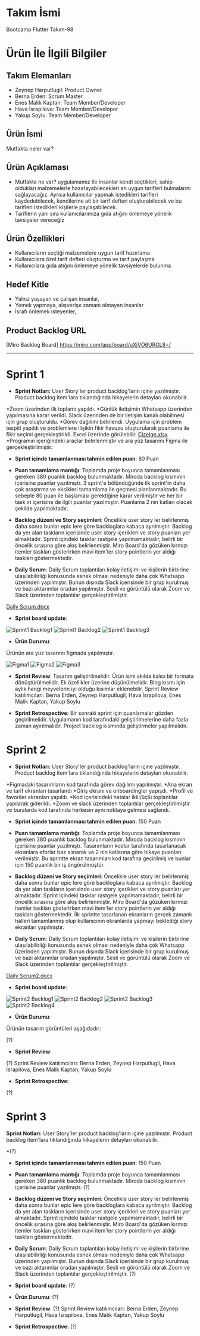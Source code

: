 # **Takım İsmi**

Bootcamp Flutter Takım-98

# Ürün İle İlgili Bilgiler

## Takım Elemanları

- Zeynep Harputlugil: Product Owner
- Berna Erden: Scrum Master
- Enes Malik Kaptan: Team Member/Developer
- Hava İsrapilova: Team Member/Developer
- Yakup Soylu: Team Member/Developer

## Ürün İsmi

Mutfakta neler var?

## Ürün Açıklaması

- Mutfakta ne var? uygulamamız ile insanlar kendi seçtikleri, sahip oldukları malzemelerle hazırlayabilecekleri en uygun tarifleri bulmalarını sağlayacağız. Ayrıca kullanıcılar yapmak istedikleri tarifleri kaydedebilecek, kendilerine ait bir tarif defteri oluşturabilecek ve bu tarifleri istedikleri kişilerle paylaşabilecek.
- Tariflerin yanı sıra kullanıcılarımıza gıda atığını önlemeye yönelik tavsiyeler vereceğiz

## Ürün Özellikleri

- Kullanıcıların seçtiği malzemelere uygun tarif hazırlama
- Kullanıcılara özel tarif defteri oluşturma ve tarif paylaşma
- Kullanıcılara gıda atığını önlemeye yönelik tavsiyelerde bulunma


## Hedef Kitle

- Yalnız yaşayan ve çalışan insanlar,
- Yemek yapmaya, alışverişe zamanı olmayan insanlar
- İsrafı önlemek isteyenler,

## Product Backlog URL

[Miro Backlog Board]
https://miro.com/app/board/uXjVO6URGL8=/

---

# Sprint 1

- **Sprint Notları:** User Story'ler product backlog'ların içine yazılmıştır. Product backlog item'lara tıklandığında hikayelerin detayları okunabilir.

*Zoom üzerinden ilk toplantı yapıldı.
*Günlük iletişimin Whatsapp üzerinden yapılmasına karar verildi. Slack üzerinden de bir iletişim kanalı olabilmesi için grup oluşturuldu.
*Görev dağılımı belirlendi. Uygulama için problem tespiti yapıldı ve problemlere ilişikin fikir havuzu oluşturularak puanlama ile fikir seçimi gerçekleştirildi. Excel üzerinde görülebilir.
[Çizelge.xlsx](https://github.com/BernaErden1/OyunveUygulamaAkademisi/files/8647667/Cizelge.xlsx) 
*Programın içeriğindeki araçlar belirlenmiştir ve ara yüz tasarımı Figma ile gerçekleştirilmiştir.

- **Sprint içinde tamamlanması tahmin edilen puan**: 80 Puan

- **Puan tamamlama mantığı**: Toplamda proje boyunca tamamlanması gereken 380 puanlık backlog bulunmaktadır. Miroda backlog kısmının içerisine puanlar yazılmıştr. 3 sprint'e bölündüğünde ilk sprint'in daha çok araştırma ve eksikleri tamamlama ile geçmesi planlanmaktadır. Bu sebeple 80 puan ile başlaması gerektiğine karar verilmiştir ve her bir task ın içerisine de ilgili puanlar yazılmıştır. Puanlama 2 nin katları olacak şekilde yapılmaktadır.

- **Backlog düzeni ve Story seçimleri**: Öncelikle user story ler belirlenmiş daha sonra bunlar epic lere göre backloglara kabaca ayrılmıştır. Backlog da yer alan taskların içerisinde user story içerikleri ve story puanları yer almaktadır. Sprint içindeki tasklar rastgele yapılmamaktadır, belirli bir öncelik sırasına göre akış belirlenmiştir. Miro Board'da gözüken kırmızı itemler taskları gösterirken mavi item'ler story pointlerin yer aldığı taskları göstermektedir.

- **Daily Scrum**: Daily Scrum toplantıları kolay iletişimi ve kişilerin birbirine ulaşılabilirliği konusunda esnek olması nedeniyle daha çok Whatsapp üzerinden yapılmıştır. Bunun dışında Slack içerisinde bir grup kurulmuş ve bazı aktarımlar oradan yapılmıştır. Sesli ve görüntülü olarak Zoom ve Slack üzerinden toplantılar gerçekleştirilmiştir.

[Daily Scrum.docx](https://github.com/BernaErden1/OyunveUygulamaAkademisi/files/8654705/Daily.Scrum.docx)


- **Sprint board update**: 

![Sprint1 Backlog1](https://user-images.githubusercontent.com/70723400/167314400-b331f2a9-a057-4f18-b990-faf79e9c83ff.JPG)
![Sprint1 Backlog2](https://user-images.githubusercontent.com/70723400/167314384-72172a8a-b3b0-4309-ab78-fbec7fb0603d.JPG)
![Sprint1 Backlog3](https://user-images.githubusercontent.com/70723400/167316626-874c73db-5bb2-449c-a295-76889663cb4f.JPG)


- **Ürün Durumu**: 

Ürünün ara yüz tasarımı figmada yapılmıştır.

![Figma1](https://user-images.githubusercontent.com/70723400/167316512-96d4d5b3-79c8-4467-a4a1-651e10bf2814.JPG)
![Figma2](https://user-images.githubusercontent.com/70723400/167316514-ef490026-6503-4b68-8a96-2d1aa2bbd891.JPG)
![Figma3](https://user-images.githubusercontent.com/70723400/167316515-5749e622-e12e-467e-9b79-6b26769f87cf.JPG)


- **Sprint Review**: 
Tasarım geliştirilmelidir.
Ürün ismi akılda kalıcı bir formata dönüştürülmelidir.
Ek özellikler üzerine düşünülmelidir.
Blog kısmı için aylık hangi meyvelerin iyi olduğu kısımlar eklenebilir.
Sprint Review katılımcıları: Berna Erden, Zeynep Harputlugil, Hava İsrapilova, Enes Malik Kaptan, Yakup Soylu


- **Sprint Retrospective:**
 Bir sonraki sprint için puanlamalar gözden geçirilmelidir.
 Uygulamanın kod tarafındaki geliştirilmelerine daha fazla zaman ayırılmalıdır.
 Project backlog kısmında geliştirmeler yapılmalıdır.


# Sprint 2

- **Sprint Notları:** User Story'ler product backlog'ların içine yazılmıştır. Product backlog item'lara tıklandığında hikayelerin detayları okunabilir.

*Figmadaki tasarımların kod tarafında görev dağılımı yapılmıştır.
*Ana ekran ve tarif ekranları tasarlandı
*Giriş ekranı ve onboardingler yapışdı.
*Profil ve favoriler ekranları yapıldı.
*Kod içerisindeki hatalar ikili/üçlü toplantılar yapılarak giderildi.
*Zoom ve slack üzerinden toplantılar gerçekleştirilmiştir ve buralarda kod tarafında herkesin aynı noktaya gelmesi sağlandı.

- **Sprint içinde tamamlanması tahmin edilen puan**: 150 Puan

- **Puan tamamlama mantığı**: Toplamda proje boyunca tamamlanması gereken 380 puanlık backlog bulunmaktadır. Miroda backlog kısmının içerisine puanlar yazılmıştr. Tasarımların kodlar tarafında tasarlanacak ekranlara eforlar baz alınarak ve 2 nin katlarına göre hikaye puanları verilmiştir. Bu sprintte ekran tasarımları kod tarafına geçirilmiş ve bunlar için 150 puanlık bir iş öngörülmüştür.

- **Backlog düzeni ve Story seçimleri**: Öncelikle user story ler belirlenmiş daha sonra bunlar epic lere göre backloglara kabaca ayrılmıştır. Backlog da yer alan taskların içerisinde user story içerikleri ve story puanları yer almaktadır. Sprint içindeki tasklar rastgele yapılmamaktadır, belirli bir öncelik sırasına göre akış belirlenmiştir. Miro Board'da gözüken kırmızı itemler taskları gösterirken mavi item'ler story pointlerin yer aldığı taskları göstermektedir. İlk sprintte tasarlanan ekranların gerçek zamanlı halleri tamamlanmış olup kullanıcının ekranlarda yapmayı beklediği story ekranları yapılmıştır.

- **Daily Scrum**: Daily Scrum toplantıları kolay iletişimi ve kişilerin birbirine ulaşılabilirliği konusunda esnek olması nedeniyle daha çok Whatsapp üzerinden yapılmıştır. Bunun dışında Slack içerisinde bir grup kurulmuş ve bazı aktarımlar oradan yapılmıştır. Sesli ve görüntülü olarak Zoom ve Slack üzerinden toplantılar gerçekleştirilmiştir.

[Daily Scrum2.docx](https://github.com/BernaErden1/OyunveUygulamaAkademisi/files/8756998/Daily.Scrum2.docx)


- **Sprint board update**: 


![Sprint2 Backlog1](https://user-images.githubusercontent.com/70723400/169876578-4f5ef8c4-88c7-4372-bb20-b3b996053f48.JPG)
![Sprint2 Backlog2](https://user-images.githubusercontent.com/70723400/169876590-98148cbe-2541-49b2-89e8-b4a4ffdab25c.JPG)
![Sprint2 Backlog3](https://user-images.githubusercontent.com/70723400/169876595-6616ccb4-61f4-41dd-a4bf-215cbebf092f.JPG)
![Sprint2 Backlog4](https://user-images.githubusercontent.com/70723400/169876601-bedeb636-6bcf-4926-adaf-3310d7a27912.JPG)

- **Ürün Durumu**: 

Ürünün tasarım görüntüleri aşağıdadır:

(?)

- **Sprint Review**: 

(?)
Sprint Review katılımcıları: Berna Erden, Zeynep Harputlugil, Hava İsrapilova, Enes Malik Kaptan, Yakup Soylu


- **Sprint Retrospective:**

(?)



# Sprint 3

**Sprint Notları:** User Story'ler product backlog'ların içine yazılmıştır. Product backlog item'lara tıklandığında hikayelerin detayları okunabilir.

*(?)

- **Sprint içinde tamamlanması tahmin edilen puan**: 150 Puan

- **Puan tamamlama mantığı**: Toplamda proje boyunca tamamlanması gereken 380 puanlık backlog bulunmaktadır. Miroda backlog kısmının içerisine puanlar yazılmıştr.
(?)

- **Backlog düzeni ve Story seçimleri**: Öncelikle user story ler belirlenmiş daha sonra bunlar epic lere göre backloglara kabaca ayrılmıştır. Backlog da yer alan taskların içerisinde user story içerikleri ve story puanları yer almaktadır. Sprint içindeki tasklar rastgele yapılmamaktadır, belirli bir öncelik sırasına göre akış belirlenmiştir. Miro Board'da gözüken kırmızı itemler taskları gösterirken mavi item'ler story pointlerin yer aldığı taskları göstermektedir.

- **Daily Scrum**: Daily Scrum toplantıları kolay iletişimi ve kişilerin birbirine ulaşılabilirliği konusunda esnek olması nedeniyle daha çok Whatsapp üzerinden yapılmıştır. Bunun dışında Slack içerisinde bir grup kurulmuş ve bazı aktarımlar oradan yapılmıştır. Sesli ve görüntülü olarak Zoom ve Slack üzerinden toplantılar gerçekleştirilmiştir.
(?)

- **Sprint board update**: 
(?)



- **Ürün Durumu**: 
(?)



- **Sprint Review**: 
(?)
Sprint Review katılımcıları: Berna Erden, Zeynep Harputlugil, Hava İsrapilova, Enes Malik Kaptan, Yakup Soylu


- **Sprint Retrospective:**
(?)
